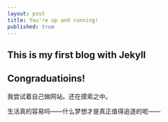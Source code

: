 ```yaml
---
layout: post
title: You're up and running!
published: true
---
```

## This is my first blog with Jekyll

## Congraduatioins!

我尝试着自己做网站。还在摸索之中。

生活真的容易吗——什么梦想才是真正值得追逐的呢——